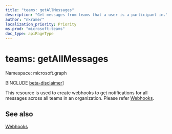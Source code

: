 ```yaml
---
title: "teams: getAllMessages"
description: "Get messages from teams that a user is a participant in."
author: "nkramer"
localization_priority: Priority
ms.prod: "microsoft-teams"
doc_type: apiPageType
---
```


# teams: getAllMessages

Namespace: microsoft.graph

[!INCLUDE [beta-disclaimer](../../includes/beta-disclaimer.md)]

This resource is used to create webhooks to get notifications for all messages across all teams in an organization. Please refer [Webhooks](../resources/webhooks.md).

## See also

[Webhooks](https://docs.microsoft.com/en-us/graph/api/resources/webhooks?view=graph-rest-1.0)
